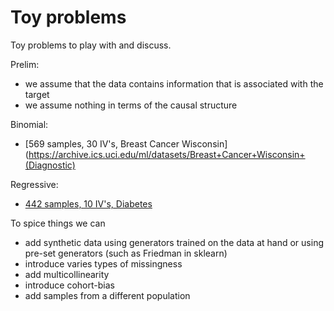 # Toy problems
Toy problems to play with and discuss.

Prelim:
* we assume that the data contains information that is associated with the target
* we assume nothing in terms of the causal structure

Binomial:
* [569 samples, 30 IV's, Breast Cancer Wisconsin](https://archive.ics.uci.edu/ml/datasets/Breast+Cancer+Wisconsin+(Diagnostic)

Regressive:
* [442 samples, 10 IV's, Diabetes](https://www4.stat.ncsu.edu/~boos/var.select/diabetes.tab.txt)

To spice things we can
* add synthetic data using generators trained on the data at hand or using pre-set generators (such as Friedman in sklearn) 
* introduce varies types of missingness
* add multicollinearity
* introduce cohort-bias
* add samples from a different population




